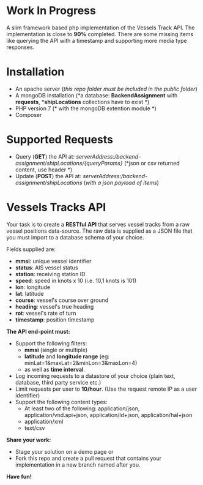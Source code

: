 # Work In Progress

A slim framework based php implementation of the Vessels Track API. The implementation is close to **90%** completed. There are some missing items like querying the API with a timestamp and supporting more media type responses.

# Installation

* An apache server (*this repo folder must be included in the public folder*)
* A mongoDB installation (*a database: **BackendAssignment** with **requests**, ***shipLocations** collections have to exist *)
* PHP version 7 (* with the mongoDB extention module *)
* Composer

# Supported Requests

* Query (**GET**) the API at: *serverAddress:/backend-assignment/shipLocations/{queryParams}* (*json or csv returned content, use header *)
* Update (**POST**) the API at: *serverAddress:/backend-assignment/shipLocations* (*with a json payload of items*)



# Vessels Tracks API

Your task is to create a **RESTful API** that serves vessel tracks from a raw vessel positions data-source.
The raw data is supplied as a JSON file that you must import to a database schema of your choice.

Fields supplied are:
* **mmsi**: unique vessel identifier
* **status**: AIS vessel status
* **station**: receiving station ID
* **speed**: speed in knots x 10 (i.e. 10,1 knots is 101)
* **lon**: longitude
* **lat**: latitude
* **course**: vessel's course over ground
* **heading**: vessel's true heading
* **rot**: vessel's rate of turn
* **timestamp**: position timestamp

**The API end-point must:**
* Support the following filters: 
  * **mmsi** (single or multiple)
  * **latitude** and **longitude range** (eg: minLat=1&maxLat=2&minLon=3&maxLon=4)
  * as well as **time interval**.
* Log incoming requests to a datastore of  your choice (plain text, database, third party service etc.)
* Limit requests per user to **10/hour**. (Use the request remote IP as a user identifier)
* Support the following content types:
  * At least two of the following: application/json, application/vnd.api+json, application/ld+json, application/hal+json
  * application/xml
  * text/csv

**Share your work:**
* Stage your solution on a demo page or
* Fork this repo and create a pull request that contains your implementation in a new branch named after you.

**Have fun!**
